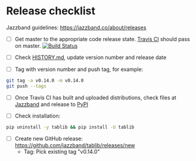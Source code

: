 # Release checklist

Jazzband guidelines: https://jazzband.co/about/releases

* [ ] Get master to the appropriate code release state.
      [Travis CI](https://travis-ci.org/jazzband/tablib)
      should pass on master.
      [![Build Status](https://travis-ci.org/jazzband/tablib.svg?branch=master)](https://travis-ci.org/jazzband/tablib)

* [ ] Check [HISTORY.md](https://github.com/jazzband/tablib/blob/master/HISTORY.md),
      update version number and release date

* [ ] Tag with version number and push tag, for example:
```bash
git tag -a v0.14.0 -m v0.14.0
git push --tags
```

* [ ] Once Travis CI has built and uploaded distributions, check files at
      [Jazzband](https://jazzband.co/projects/tablib) and release to
      [PyPI](https://pypi.org/pypi/tablib)

* [ ] Check installation:
```bash
pip uninstall -y tablib && pip install -U tablib
```

* [ ] Create new GitHub release: https://github.com/jazzband/tablib/releases/new
  * Tag: Pick existing tag "v0.14.0"
